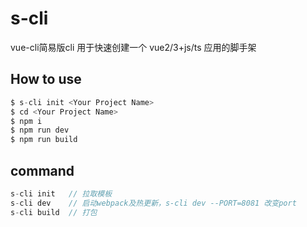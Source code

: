 # s-cli
vue-cli简易版cli
用于快速创建一个 vue2/3+js/ts 应用的脚手架

## How to use
```js
$ s-cli init <Your Project Name>
$ cd <Your Project Name>
$ npm i
$ npm run dev
$ npm run build
```
## command 
```js
s-cli init   // 拉取模板
s-cli dev    // 启动webpack及热更新，s-cli dev --PORT=8081 改变port
s-cli build  // 打包
```